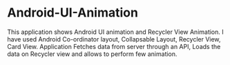 # Android-UI-Animation
This application shows Android UI animation and Recycler View Animation.
I have used Android Co-ordinator layout, Collapsable Layout, Recycler View, Card View.
Application Fetches data from server through an API, Loads the data on Recycler view and allows to perform few animation.
